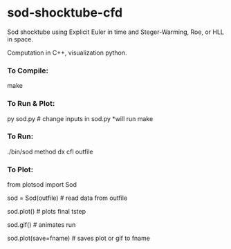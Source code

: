 # sod-shocktube-cfd
Sod shocktube using Explicit Euler in time and Steger-Warming, Roe, or HLL in space.

Computation in C++, visualization python.

### To Compile: 

make

### To Run & Plot:

py sod.py  # change inputs in sod.py *will run make

### To Run:

./bin/sod method dx cfl outfile


### To Plot:

from plotsod import Sod

sod = Sod(outfile) # read data from outfile

sod.plot()  # plots final tstep

sod.gif()  # animates run

sod.plot(save=fname)  # saves plot or gif to fname

